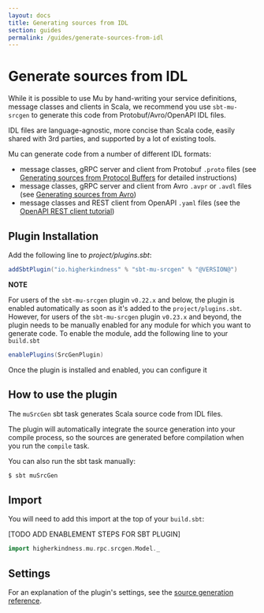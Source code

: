 ```yaml
---
layout: docs
title: Generating sources from IDL
section: guides
permalink: /guides/generate-sources-from-idl
---
```


# Generate sources from IDL

While it is possible to use Mu by hand-writing your service definitions, message
classes and clients in Scala, we recommend you use `sbt-mu-srcgen` to generate
this code from Protobuf/Avro/OpenAPI IDL files.

IDL files are language-agnostic, more concise than Scala code, easily shared
with 3rd parties, and supported by a lot of existing tools.

Mu can generate code from a number of different IDL formats:

* message classes, gRPC server and client from Protobuf `.proto` files (see
  [Generating sources from Protocol Buffers](generate-sources-from-proto) for detailed instructions)
* message classes, gRPC server and client from Avro `.avpr` or `.avdl` files (see
  [Generating sources from Avro](generate-sources-from-avro))
* message classes and REST client from OpenAPI `.yaml` files (see the
  [OpenAPI REST client tutorial](../tutorials/openapi-client))

## Plugin Installation

Add the following line to _project/plugins.sbt_:

```scala
addSbtPlugin("io.higherkindness" % "sbt-mu-srcgen" % "@VERSION@")
```

**NOTE**

For users of the `sbt-mu-srcgen` plugin `v0.22.x` and below, the plugin is enabled automatically as soon as it's added to the `project/plugins.sbt`.  However, for users of the `sbt-mu-srcgen` plugin `v0.23.x` and beyond, the plugin needs to be manually enabled for any module for which you want to generate code.  To enable the module, add the following line to your `build.sbt`
```scala
enablePlugins(SrcGenPlugin)
```

Once the plugin is installed and enabled, you can configure it

## How to use the plugin

The `muSrcGen` sbt task generates Scala source code from IDL files.

The plugin will automatically integrate the source generation into your compile
process, so the sources are generated before compilation when you run the
`compile` task.

You can also run the sbt task manually:

```sh
$ sbt muSrcGen
```

## Import

You will need to add this import at the top of your `build.sbt`:

[TODO ADD ENABLEMENT STEPS FOR SBT PLUGIN]


```scala
import higherkindness.mu.rpc.srcgen.Model._
```

## Settings

For an explanation of the plugin's settings, see the [source generation
reference](../reference/source-generation).

[Mu]: https://github.com/higherkindness/mu-scala